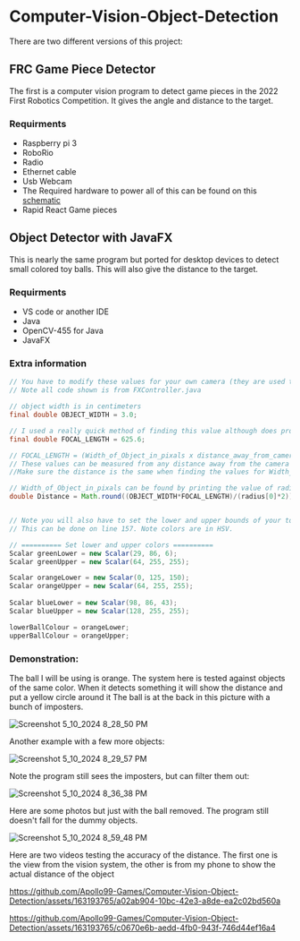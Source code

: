 # Computer-Vision-Object-Detection

There are two different versions of this project: 

## FRC Game Piece Detector
The first is a computer vision program to detect game pieces in the 2022 First Robotics Competition. It gives the angle and distance to the target.

### Requirments
- Raspberry pi 3 
- RoboRio
- Radio
- Ethernet cable
- Usb Webcam
- The Required hardware to power all of this can be found on this [schematic](https://docs.wpilib.org/en/stable/docs/controls-overviews/control-system-hardware.html)
- Rapid React Game pieces

## Object Detector with JavaFX
This is nearly the same program but ported for desktop devices to detect small colored toy balls. This will also give the distance to the target.

### Requirments
- VS code or another IDE
- Java
- OpenCV-455 for Java
- JavaFX

### Extra information

```java
// You have to modify these values for your own camera (they are used to detect and get the distance of your object)
// Note all code shown is from FXController.java

// object width is in centimeters
final double OBJECT_WIDTH = 3.0;

// I used a really quick method of finding this value although does produce good results
final double FOCAL_LENGTH = 625.6;

// FOCAL_LENGTH = (Width_of_Object_in_pixals x distance_away_from_camera) / Width_of_Object
// These values can be measured from any distance away from the camera
//Make sure the distance is the same when finding the values for Width_of_Object_in_pixals and distance_away_from_camera

// Width_of_Object_in_pixals can be found by printing the value of radius[0]*2 on line 217:
double Distance = Math.round((OBJECT_WIDTH*FOCAL_LENGTH)/(radius[0]*2));


// Note you will also have to set the lower and upper bounds of your toy ball's colour
// This can be done on line 157. Note colors are in HSV.

// ========== Set lower and upper colors ==========
Scalar greenLower = new Scalar(29, 86, 6);
Scalar greenUpper = new Scalar(64, 255, 255);

Scalar orangeLower = new Scalar(0, 125, 150);
Scalar orangeUpper = new Scalar(64, 255, 255);
 
Scalar blueLower = new Scalar(98, 86, 43);
Scalar blueUpper = new Scalar(128, 255, 255);

lowerBallColour = orangeLower;
upperBallColour = orangeUpper;

```
### Demonstration:
The ball I will be using is orange. The system here is tested against objects of the same color. When it detects something it will show the distance and put a yellow circle around it
The ball is at the back in this picture with a bunch of imposters.

![Screenshot 5_10_2024 8_28_50 PM](https://github.com/Apollo99-Games/Computer-Vision-Object-Detection/assets/163193765/74334cd9-1263-4369-a6c8-9635a92947b4)

Another example with a few more objects:

![Screenshot 5_10_2024 8_29_57 PM](https://github.com/Apollo99-Games/Computer-Vision-Object-Detection/assets/163193765/456de351-42fd-4a2a-8ac8-e8ca327a7a84)

Note the program still sees the imposters, but can filter them out:

![Screenshot 5_10_2024 8_36_38 PM](https://github.com/Apollo99-Games/Computer-Vision-Object-Detection/assets/163193765/e13ca225-85c5-4410-8881-78ac3077c1a1)

Here are some photos but just with the ball removed. The program still doesn't fall for the dummy objects.

![Screenshot 5_10_2024 8_59_48 PM](https://github.com/Apollo99-Games/Computer-Vision-Object-Detection/assets/163193765/0407653a-97fb-43d1-84c9-b948cbe24893)

Here are two videos testing the accuracy of the distance. The first one is the view from the vision system, the other is from my phone to show the actual distance of the object

https://github.com/Apollo99-Games/Computer-Vision-Object-Detection/assets/163193765/a02ab904-10bc-42e3-a8de-ea2c02bd560a

https://github.com/Apollo99-Games/Computer-Vision-Object-Detection/assets/163193765/c0670e6b-aedd-4fb0-943f-746d44ef16a4







